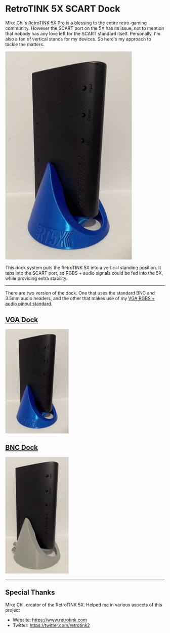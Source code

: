 # RetroTINK 5X SCART Dock

Mike Chi's [RetroTINK 5X Pro](https://www.retrotink.com/product-page/5x-pro) is a blessing to the entire retro-gaming community. However the SCART port on the 5X has its issue, not to mention that nobody has any love left for the SCART standard itself. Personally, I'm also a fan of vertical stands for my devices. So here's my approach to tackle the matters.

<img src="./VGA_Dock/Pics/01.jpg" width="400px" />

This dock system puts the RetroTINK 5X into a vertical standing position. It taps into the SCART port, so RGBS + audio signals could be fed into the 5X, while providing extra stability.

------------

There are two version of the dock. One that uses the standard BNC and 3.5mm audio headers, and the other that makes use of my [VGA RGBS + audio pinout standard](https://github.com/jeffqchen/Console-VGA-Dongle-Series).

## [VGA Dock](https://github.com/jeffqchen/RetroTINK-5X-SCART-Dock/blob/main/VGA_Dock/README.md)

<img src="./VGA_Dock/Pics/01.jpg" width="200px" />

## [BNC Dock](https://github.com/jeffqchen/RetroTINK-5X-SCART-Dock/blob/main/BNC_Dock/README.md)

<img src="./BNC_Dock/Pics/01.jpg" width="200px" />

------------

## Special Thanks

Mike Chi, creator of the RetroTINK 5X. Helped me in various aspects of this project
- Website: https://www.retrotink.com
- Twitter: https://twitter.com/retrotink2
